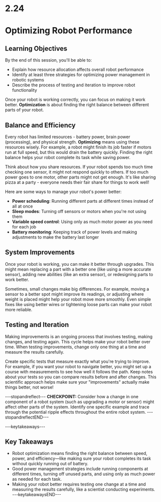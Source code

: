 # 2.24
# **Optimizing Robot Performance**

## **Learning Objectives**

By the end of this session, you'll be able to:
- Explain how resource allocation affects overall robot performance
- Identify at least three strategies for optimizing power management in robotic systems
- Describe the process of testing and iteration to improve robot functionality

Once your robot is working correctly, you can focus on making it work better. **Optimization** is about finding the right balance between different parts of your robot.

## **Balance and Efficiency**

Every robot has limited resources - battery power, brain power (processing), and physical strength. **Optimizing** means using these resources wisely. For example, a robot might finish its job faster if motors run at full speed, but this would drain the battery quickly. Finding the right balance helps your robot complete its task while saving power.

Think about how you share resources. If your robot spends too much time checking one sensor, it might not respond quickly to others. If too much power goes to one motor, other parts might not get enough. It's like sharing pizza at a party - everyone needs their fair share for things to work well!

Here are some ways to manage your robot's power better:

- **Power scheduling**: Running different parts at different times instead of all at once
- **Sleep modes**: Turning off sensors or motors when you're not using them
- **Variable speed control**: Using only as much motor power as you need for each job
- **Battery monitoring**: Keeping track of power levels and making adjustments to make the battery last longer

## **System Improvements**

Once your robot is working, you can make it better through upgrades. This might mean replacing a part with a better one (like using a more accurate sensor), adding new abilities (like an extra sensor), or redesigning parts to work better.

Sometimes, small changes make big differences. For example, moving a sensor to a better spot might improve its readings, or adjusting where weight is placed might help your robot move more smoothly. Even simple fixes like using better wires or tightening loose parts can make your robot more reliable.

## **Testing and Iteration**

Making improvements is an ongoing process that involves testing, making changes, and testing again. This cycle helps make your robot better over time. When testing improvements, change only one thing at a time and measure the results carefully.

Create specific tests that measure exactly what you're trying to improve. For example, if you want your robot to navigate better, you might set up a course with measurements to see how well it follows the path. Keep notes about your tests so you can compare results before and after changes. This scientific approach helps make sure your "improvements" actually make things better, not worse!

---stopandreflect---
**CHECKPOINT:** Consider how a change in one component of a robot system (such as upgrading a motor or sensor) might affect other parts of the system. Identify one specific example and trace through the potential ripple effects throughout the entire robot system.
---stopandreflectEND---

---keytakeaways---
## **Key Takeaways**
- Robot optimization means finding the right balance between speed, power, and efficiency—like making sure your robot completes its task without quickly running out of battery.
- Good power management strategies include running components at different times, turning off unused parts, and using only as much power as needed for each task.
- Making your robot better requires testing one change at a time and measuring the results carefully, like a scientist conducting experiments.
---keytakeawaysEND---
